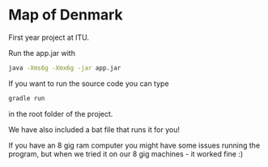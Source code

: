 # Map of Denmark

First year project at ITU. 

Run the app.jar with     
```bash
java -Xms6g -Xmx6g -jar app.jar
```
If you want to run the source code you can type
```bash
gradle run
```
in the root folder of the project.

We have also included a bat file that runs it for you!

If you have an 8 gig ram computer you might have some issues running the program, but when we tried it on our 8 gig machines - it worked fine :)
